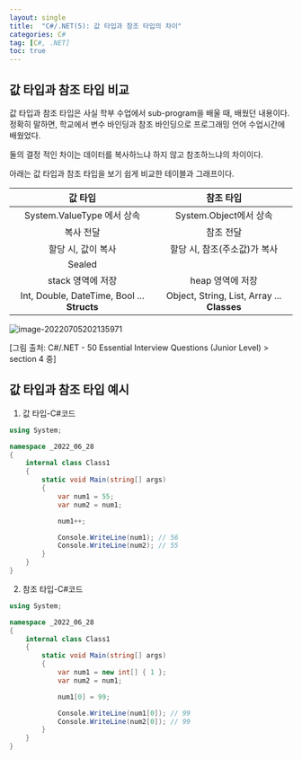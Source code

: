 ```yaml
---
layout: single
title:  "C#/.NET(5): 값 타입과 참조 타입의 차이"
categories: C#
tag: [C#, .NET]
toc: true 
---
```


## 값 타입과 참조 타입 비교

값 타입과 참조 타입은 사실 학부 수업에서 sub-program을 배울 때, 배웠던 내용이다. 정확히 말하면, 학교에서 변수 바인딩과 참조 바인딩으로 프로그래밍 언어 수업시간에 배웠었다.

둘의 결정 적인 차이는 데이터를 복사하느냐 하지 않고 참조하느냐의 차이이다.

아래는 값 타입과 참조 타입을 보기 쉽게 비교한 테이블과 그래프이다.



|                **값 타입**                |                 **참조 타입**                  |
| :-----------------------------------------: | :--------------------------------------------: |
|         System.ValueType 에서 상속          |             System.Object에서 상속             |
|                  복사 전달                  |                   참조 전달                    |
|             할당 시, 값이 복사              |          할당 시, 참조(주소값)가 복사          |
|                   Sealed                    |                                                |
|              stack 영역에 저장              |                heap 영역에 저장                |
| Int, Double, DateTime, Bool ... **Structs** | Object, String, List<T>, Array ... **Classes** |



![image-20220705202135971](/assets/img/image-20220705202135971.png)

[그림 출처: C#/.NET - 50 Essential Interview Questions (Junior Level) > section 4 중]





## 값 타입과 참조 타입 예시

1. 값 타입-C#코드

```c#
using System;

namespace _2022_06_28
{
	internal class Class1
	{
		static void Main(string[] args)
		{
			var num1 = 55;
			var num2 = num1;

			num1++;

			Console.WriteLine(num1); // 56
			Console.WriteLine(num2); // 55
		}
	}
}

```





2. 참조 타입-C#코드

```c#
using System;

namespace _2022_06_28
{
	internal class Class1
	{
		static void Main(string[] args)
		{
			var num1 = new int[] { 1 };
			var num2 = num1;

			num1[0] = 99;

			Console.WriteLine(num1[0]); // 99
			Console.WriteLine(num2[0]); // 99
		}
	}
}
```

